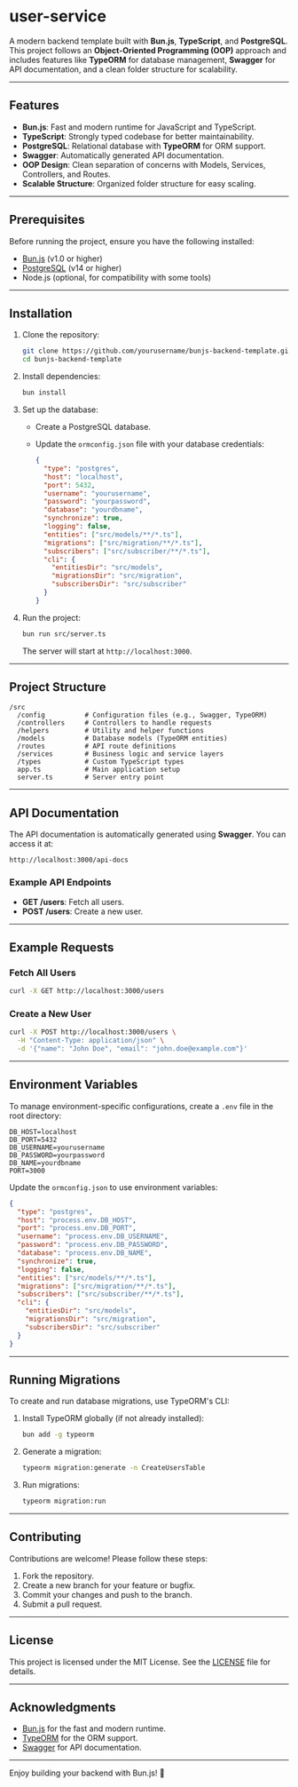 # user-service

A modern backend template built with **Bun.js**, **TypeScript**, and **PostgreSQL**. This project follows an **Object-Oriented Programming (OOP)** approach and includes features like **TypeORM** for database management, **Swagger** for API documentation, and a clean folder structure for scalability.

---

## Features

- **Bun.js**: Fast and modern runtime for JavaScript and TypeScript.
- **TypeScript**: Strongly typed codebase for better maintainability.
- **PostgreSQL**: Relational database with **TypeORM** for ORM support.
- **Swagger**: Automatically generated API documentation.
- **OOP Design**: Clean separation of concerns with Models, Services, Controllers, and Routes.
- **Scalable Structure**: Organized folder structure for easy scaling.

---

## Prerequisites

Before running the project, ensure you have the following installed:

- [Bun.js](https://bun.sh/) (v1.0 or higher)
- [PostgreSQL](https://www.postgresql.org/) (v14 or higher)
- Node.js (optional, for compatibility with some tools)

---

## Installation

1. Clone the repository:

   ```bash
   git clone https://github.com/yourusername/bunjs-backend-template.git
   cd bunjs-backend-template
   ```

2. Install dependencies:

   ```bash
   bun install
   ```

3. Set up the database:
   - Create a PostgreSQL database.
   - Update the `ormconfig.json` file with your database credentials:

     ```json
     {
       "type": "postgres",
       "host": "localhost",
       "port": 5432,
       "username": "yourusername",
       "password": "yourpassword",
       "database": "yourdbname",
       "synchronize": true,
       "logging": false,
       "entities": ["src/models/**/*.ts"],
       "migrations": ["src/migration/**/*.ts"],
       "subscribers": ["src/subscriber/**/*.ts"],
       "cli": {
         "entitiesDir": "src/models",
         "migrationsDir": "src/migration",
         "subscribersDir": "src/subscriber"
       }
     }
     ```

4. Run the project:

   ```bash
   bun run src/server.ts
   ```

   The server will start at `http://localhost:3000`.

---

## Project Structure

```
/src
  /config          # Configuration files (e.g., Swagger, TypeORM)
  /controllers     # Controllers to handle requests
  /helpers         # Utility and helper functions
  /models          # Database models (TypeORM entities)
  /routes          # API route definitions
  /services        # Business logic and service layers
  /types           # Custom TypeScript types
  app.ts           # Main application setup
  server.ts        # Server entry point
```

---

## API Documentation

The API documentation is automatically generated using **Swagger**. You can access it at:

```
http://localhost:3000/api-docs
```

### Example API Endpoints

- **GET /users**: Fetch all users.
- **POST /users**: Create a new user.

---

## Example Requests

### Fetch All Users

```bash
curl -X GET http://localhost:3000/users
```

### Create a New User

```bash
curl -X POST http://localhost:3000/users \
  -H "Content-Type: application/json" \
  -d '{"name": "John Doe", "email": "john.doe@example.com"}'
```

---

## Environment Variables

To manage environment-specific configurations, create a `.env` file in the root directory:

```env
DB_HOST=localhost
DB_PORT=5432
DB_USERNAME=yourusername
DB_PASSWORD=yourpassword
DB_NAME=yourdbname
PORT=3000
```

Update the `ormconfig.json` to use environment variables:

```json
{
  "type": "postgres",
  "host": "process.env.DB_HOST",
  "port": "process.env.DB_PORT",
  "username": "process.env.DB_USERNAME",
  "password": "process.env.DB_PASSWORD",
  "database": "process.env.DB_NAME",
  "synchronize": true,
  "logging": false,
  "entities": ["src/models/**/*.ts"],
  "migrations": ["src/migration/**/*.ts"],
  "subscribers": ["src/subscriber/**/*.ts"],
  "cli": {
    "entitiesDir": "src/models",
    "migrationsDir": "src/migration",
    "subscribersDir": "src/subscriber"
  }
}
```

---

## Running Migrations

To create and run database migrations, use TypeORM's CLI:

1. Install TypeORM globally (if not already installed):

   ```bash
   bun add -g typeorm
   ```

2. Generate a migration:

   ```bash
   typeorm migration:generate -n CreateUsersTable
   ```

3. Run migrations:

   ```bash
   typeorm migration:run
   ```

---

## Contributing

Contributions are welcome! Please follow these steps:

1. Fork the repository.
2. Create a new branch for your feature or bugfix.
3. Commit your changes and push to the branch.
4. Submit a pull request.

---

## License

This project is licensed under the MIT License. See the [LICENSE](LICENSE) file for details.

---

## Acknowledgments

- [Bun.js](https://bun.sh/) for the fast and modern runtime.
- [TypeORM](https://typeorm.io/) for the ORM support.
- [Swagger](https://swagger.io/) for API documentation.

---

Enjoy building your backend with Bun.js! 🚀
